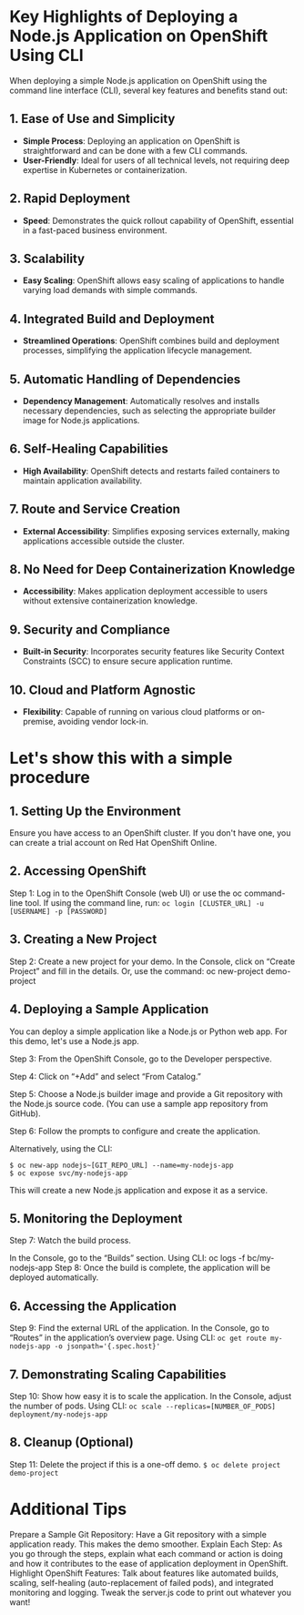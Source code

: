 # Key Highlights of Deploying a Node.js Application on OpenShift Using CLI

When deploying a simple Node.js application on OpenShift using the command line interface (CLI), several key features and benefits stand out:

## 1. Ease of Use and Simplicity
- **Simple Process**: Deploying an application on OpenShift is straightforward and can be done with a few CLI commands.
- **User-Friendly**: Ideal for users of all technical levels, not requiring deep expertise in Kubernetes or containerization.

## 2. Rapid Deployment
- **Speed**: Demonstrates the quick rollout capability of OpenShift, essential in a fast-paced business environment.

## 3. Scalability
- **Easy Scaling**: OpenShift allows easy scaling of applications to handle varying load demands with simple commands.

## 4. Integrated Build and Deployment
- **Streamlined Operations**: OpenShift combines build and deployment processes, simplifying the application lifecycle management.

## 5. Automatic Handling of Dependencies
- **Dependency Management**: Automatically resolves and installs necessary dependencies, such as selecting the appropriate builder image for Node.js applications.

## 6. Self-Healing Capabilities
- **High Availability**: OpenShift detects and restarts failed containers to maintain application availability.

## 7. Route and Service Creation
- **External Accessibility**: Simplifies exposing services externally, making applications accessible outside the cluster.

## 8. No Need for Deep Containerization Knowledge
- **Accessibility**: Makes application deployment accessible to users without extensive containerization knowledge.

## 9. Security and Compliance
- **Built-in Security**: Incorporates security features like Security Context Constraints (SCC) to ensure secure application runtime.

## 10. Cloud and Platform Agnostic
- **Flexibility**: Capable of running on various cloud platforms or on-premise, avoiding vendor lock-in.

# Let's show this with a simple procedure

## 1. Setting Up the Environment
Ensure you have access to an OpenShift cluster. If you don't have one, you can create a trial account on Red Hat OpenShift Online.

## 2. Accessing OpenShift
Step 1: Log in to the OpenShift Console (web UI) or use the oc command-line tool.
If using the command line, run: ```oc login [CLUSTER_URL] -u [USERNAME] -p [PASSWORD]```

## 3. Creating a New Project
Step 2: Create a new project for your demo.
In the Console, click on “Create Project” and fill in the details.
Or, use the command: oc new-project demo-project

## 4. Deploying a Sample Application
You can deploy a simple application like a Node.js or Python web app. For this demo, let's use a Node.js app.

Step 3: From the OpenShift Console, go to the Developer perspective.

Step 4: Click on “+Add” and select “From Catalog.”

Step 5: Choose a Node.js builder image and provide a Git repository with the Node.js source code. (You can use a sample app repository from GitHub).

Step 6: Follow the prompts to configure and create the application.

Alternatively, using the CLI:
```
$ oc new-app nodejs~[GIT_REPO_URL] --name=my-nodejs-app
$ oc expose svc/my-nodejs-app
```
This will create a new Node.js application and expose it as a service.

## 5. Monitoring the Deployment
Step 7: Watch the build process.

In the Console, go to the “Builds” section.
Using CLI: oc logs -f bc/my-nodejs-app
Step 8: Once the build is complete, the application will be deployed automatically.

## 6. Accessing the Application
Step 9: Find the external URL of the application.
In the Console, go to “Routes” in the application’s overview page.
Using CLI: ```oc get route my-nodejs-app -o jsonpath='{.spec.host}'```

## 7. Demonstrating Scaling Capabilities
Step 10: Show how easy it is to scale the application.
In the Console, adjust the number of pods.
Using CLI: ```oc scale --replicas=[NUMBER_OF_PODS] deployment/my-nodejs-app```

## 8. Cleanup (Optional)
Step 11: Delete the project if this is a one-off demo.
```$ oc delete project demo-project```

# Additional Tips
Prepare a Sample Git Repository: Have a Git repository with a simple application ready. This makes the demo smoother.
Explain Each Step: As you go through the steps, explain what each command or action is doing and how it contributes to the ease of application deployment in OpenShift.
Highlight OpenShift Features: Talk about features like automated builds, scaling, self-healing (auto-replacement of failed pods), and integrated monitoring and logging.
Tweak the server.js code to print out whatever you want!
